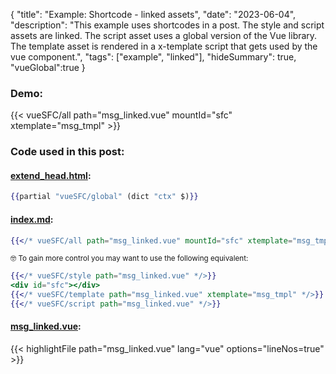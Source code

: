 {
"title": "Example: Shortcode - linked assets",
"date": "2023-06-04",
"description": "This example uses shortcodes in a post. The style and script assets are linked. The script asset uses a global version of the Vue library. The template asset is rendered in a x-template script that gets used by the vue component.",
"tags": ["example", "linked"],
"hideSummary": true,
"vueGlobal":true
}

###  Demo:
{{< vueSFC/all path="msg_linked.vue" mountId="sfc" xtemplate="msg_tmpl" >}}

### Code used in this post:
#### [extend_head.html](https://github.com/indus/hugoVueSFC/blob/main/layouts/partials/extend_head.html#L7):
``` hbs {lineNos=true,lineNoStart=7}
{{partial "vueSFC/global" (dict "ctx" $)}} 
```
#### [index.md](https://github.com/indus/hugoVueSFC/blob/main/content/posts/linked/index.md?plain=1#L11):
``` hbs {lineNos=true,lineNoStart=11}
{{</* vueSFC/all path="msg_linked.vue" mountId="sfc" xtemplate="msg_tmpl" */>}}
```

<small>🤓 To gain more control you may want to use the following equivalent:</small>
``` hbs {lineNos=true}
{{</* vueSFC/style path="msg_linked.vue" */>}}
<div id="sfc"></div>
{{</* vueSFC/template path="msg_linked.vue" xtemplate="msg_tmpl" */>}}
{{</* vueSFC/script path="msg_linked.vue" */>}}
```
#### [msg_linked.vue](https://github.com/indus/hugoVueSFC/blob/main/content/posts/linked/msg_linked.vue):
{{< highlightFile path="msg_linked.vue" lang="vue" options="lineNos=true" >}}